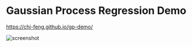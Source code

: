 # Gaussian Process Regression Demo
https://chi-feng.github.io/gp-demo/

![screenshot](https://raw.githubusercontent.com/chi-feng/gp-demo/master/screenshot.png)
